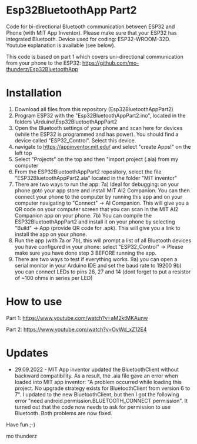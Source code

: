 # Esp32BluetoothApp Part2
Code for bi-directional Bluetooth communication between ESP32 and Phone (with MIT App Inventor). Please make sure that your ESP32 has integrated Bluetooth. Device used for coding: ESP32-WROOM-32D. Youtube explanation is available (see below).

This code is based on part 1 which covers uni-directional communication from your phone to the ESP32:
https://github.com/mo-thunderz/Esp32BluetoothApp

# Installation
1) Download all files from this repository (Esp32BluetoothAppPart2)
2) Program ESP32 with the "Esp32BluetoothAppPart2.ino", located in the folders \Arduino\Esp32BluetoothAppPart2
3) Open the Bluetooth settings of your phone and scan here for devices (while the ESP32 is programmed and has power). You should find a device called "ESP32_Control". Select this device.
4) navigate to https://appinventor.mit.edu/ and select "create Apps!" on the left top
5) Select "Projects" on the top and then "import project (.aia) from my computer
6) From the ESP32BluetoothAppPart2 repository, select the file "ESP32BluetoothAppPart2.aia" located in the folder "MIT inventor"
7) There are two ways to run the app:
7a) Ideal for debugging: on your phone goto your app store and install MIT AI2 Companion. You can then connect your phone to the computer by running this app and on your computer navigating to "Connect" -> AI Companion. This will give you a QR code on your computer screen that you can scan in the MIT AI2 Companion app on your phone.
7b) You can compile the ESP32BluetoothAppPart2 and install it on your phone by selecting "Build" -> App (provide QR code for .apk). This will give you a link to install the app on your phone.
8) Run the app (with 7a or 7b), this will prompt a list of all Bluetooth devices you have configured in your phone: select "ESP32_Control" -> Please make sure you have done step 3 BEFORE running the app.
9) There are two ways to test if everything works. 
9a) you can open a serial monitor in your Arduino IDE and set the baud rate to 19200
9b) you can connect LEDs to pins 26, 27 and 14 (dont forget to put a resistor of ~100 ohms in series per LED)

# How to use
Part 1:
https://www.youtube.com/watch?v=aM2ktMKAunw

Part 2:
https://www.youtube.com/watch?v=OvWd_xZ12E4

# Updates
* 29.09.2022 - MIT App inventor updated the BluetoothClient without backward compatibility. As a result, the .aia file gave an error when loaded into MIT app inventor: "A problem occurred while loading this project. No upgrade strategy exists for BluetoothClient from version 6 to 7". I updated to the new BluetoothClient, but then I got the following error "need android.permission.BLUETOOTH_CONNECT permission". It turned out that the code now needs to ask for permission to use Bluetooth. Both problems are now fixed. 


Have fun ;-)

mo thunderz
